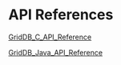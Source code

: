 # API References

<a href="/GridDB_C_API_Reference.html">GridDB_C_API_Reference</a>

<a href="/GridDB_Java_API_Reference.html">GridDB_Java_API_Reference</a>